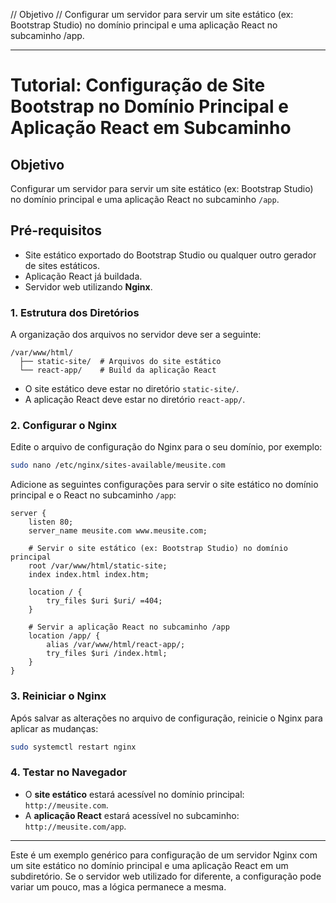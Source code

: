 // Objetivo
// Configurar um servidor para servir um site estático (ex: Bootstrap Studio) no domínio principal e uma aplicação React no subcaminho /app.

---

# Tutorial: Configuração de Site Bootstrap no Domínio Principal e Aplicação React em Subcaminho

## Objetivo
Configurar um servidor para servir um site estático (ex: Bootstrap Studio) no domínio principal e uma aplicação React no subcaminho `/app`.

## Pré-requisitos
- Site estático exportado do Bootstrap Studio ou qualquer outro gerador de sites estáticos.
- Aplicação React já buildada.
- Servidor web utilizando **Nginx**.

### 1. Estrutura dos Diretórios

A organização dos arquivos no servidor deve ser a seguinte:

```
/var/www/html/
  ├── static-site/  # Arquivos do site estático
  └── react-app/    # Build da aplicação React
```

- O site estático deve estar no diretório `static-site/`.
- A aplicação React deve estar no diretório `react-app/`.

### 2. Configurar o Nginx

Edite o arquivo de configuração do Nginx para o seu domínio, por exemplo:

```bash
sudo nano /etc/nginx/sites-available/meusite.com
```

Adicione as seguintes configurações para servir o site estático no domínio principal e o React no subcaminho `/app`:

```nginx
server {
    listen 80;
    server_name meusite.com www.meusite.com;

    # Servir o site estático (ex: Bootstrap Studio) no domínio principal
    root /var/www/html/static-site;
    index index.html index.htm;

    location / {
        try_files $uri $uri/ =404;
    }

    # Servir a aplicação React no subcaminho /app
    location /app/ {
        alias /var/www/html/react-app/;
        try_files $uri /index.html;
    }
}
```

### 3. Reiniciar o Nginx

Após salvar as alterações no arquivo de configuração, reinicie o Nginx para aplicar as mudanças:

```bash
sudo systemctl restart nginx
```

### 4. Testar no Navegador

- O **site estático** estará acessível no domínio principal: `http://meusite.com`.
- A **aplicação React** estará acessível no subcaminho: `http://meusite.com/app`.

---

Este é um exemplo genérico para configuração de um servidor Nginx com um site estático no domínio principal e uma aplicação React em um subdiretório. Se o servidor web utilizado for diferente, a configuração pode variar um pouco, mas a lógica permanece a mesma.
